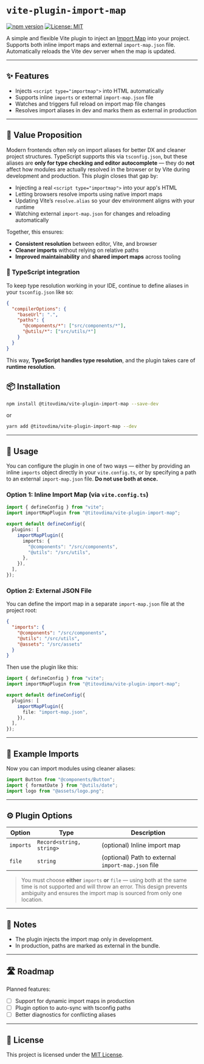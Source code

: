# `vite-plugin-import-map`

[![npm version](https://img.shields.io/npm/v/vite-plugin-import-map.svg)](https://www.npmjs.com/package/@titovdima/vite-plugin-import-map)
[![License: MIT](https://img.shields.io/badge/License-MIT-yellow.svg)](https://opensource.org/licenses/MIT)

A simple and flexible Vite plugin to inject an [Import Map](https://developer.mozilla.org/en-US/docs/Web/HTML/Element/script/type/importmap) into your project. Supports both inline import maps and external `import-map.json` file. Automatically reloads the Vite dev server when the map is updated.

---

## ✨ Features

- Injects `<script type="importmap">` into HTML automatically
- Supports inline `imports` or external `import-map.json` file
- Watches and triggers full reload on import map file changes
- Resolves import aliases in dev and marks them as external in production

---

## 💎 Value Proposition

Modern frontends often rely on import aliases for better DX and cleaner project structures. TypeScript supports this via `tsconfig.json`, but these aliases are **only for type checking and editor autocomplete** — they do **not** affect how modules are actually resolved in the browser or by Vite during development and production.
This plugin closes that gap by:

- Injecting a real `<script type="importmap">` into your app's HTML
- Letting browsers resolve imports using native import maps
- Updating Vite’s `resolve.alias` so your dev environment aligns with your runtime
- Watching external `import-map.json` for changes and reloading automatically

Together, this ensures:

- **Consistent resolution** between editor, Vite, and browser
- **Cleaner imports** without relying on relative paths
- **Improved maintainability** and **shared import maps** across tooling

### 🧠 TypeScript integration

To keep type resolution working in your IDE, continue to define aliases in your `tsconfig.json` like so:
```json
{
  "compilerOptions": {
    "baseUrl": ".",
    "paths": {
      "@components/*": ["src/components/*"],
      "@utils/*": ["src/utils/*"]
    }
  }
}
```

This way, **TypeScript handles type resolution**, and the plugin takes care of **runtime resolution**.

## 📦 Installation

```bash
npm install @titovdima/vite-plugin-import-map --save-dev
```

or

```bash
yarn add @titovdima/vite-plugin-import-map --dev
```

---

## 🚀 Usage

You can configure the plugin in one of two ways — either by providing an inline `imports` object directly in your `vite.config.ts`, or by specifying a path to an external `import-map.json` file. **Do not use both at once.**

### Option 1: Inline Import Map (via `vite.config.ts`)

```ts
import { defineConfig } from "vite";
import importMapPlugin from "@titovdima/vite-plugin-import-map";

export default defineConfig({
  plugins: [
    importMapPlugin({
      imports: {
        "@components": "/src/components",
        "@utils": "/src/utils",
      },
    }),
  ],
});
```

### Option 2: External JSON File

You can define the import map in a separate `import-map.json` file at the project root:

```json
{
  "imports": {
    "@components": "/src/components",
    "@utils": "/src/utils",
    "@assets": "/src/assets"
  }
}
```

Then use the plugin like this:

```ts
import { defineConfig } from "vite";
import importMapPlugin from "@titovdima/vite-plugin-import-map";

export default defineConfig({
  plugins: [
    importMapPlugin({
      file: "import-map.json",
    }),
  ],
});
```

---

## 📁 Example Imports

Now you can import modules using cleaner aliases:

```ts
import Button from "@components/Button";
import { formatDate } from "@utils/date";
import logo from "@assets/logo.png";
```

---

## ⚙️ Plugin Options

| Option    | Type                     | Description                                        |
| --------- | ------------------------ | -------------------------------------------------- |
| `imports` | `Record<string, string>` | (optional) Inline import map                       |
| `file`    | `string`                 | (optional) Path to external `import-map.json` file |

> You must choose **either** `imports` **or** `file` — using both at the same time is not supported and will throw an error. This design prevents ambiguity and ensures the import map is sourced from only one location.

---

## 📌 Notes

- The plugin injects the import map only in development.
- In production, paths are marked as external in the bundle.

---

## 🛣 Roadmap

Planned features:

- [ ] Support for dynamic import maps in production
- [ ] Plugin option to auto-sync with tsconfig paths
- [ ] Better diagnostics for conflicting aliases

---

## 📄 License

This project is licensed under the [MIT License](https://opensource.org/licenses/MIT).
